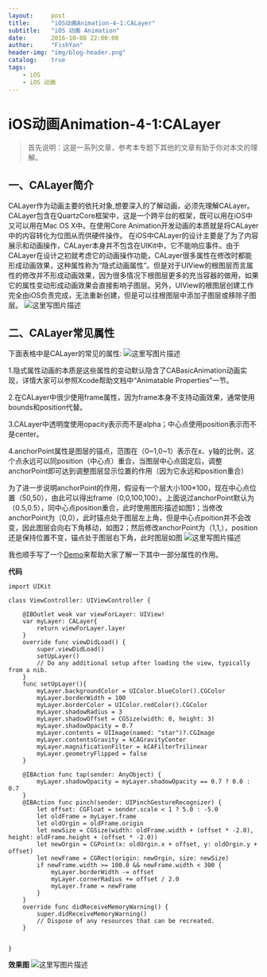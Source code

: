 ```yaml
---
layout:     post
title:      "iOS动画Animation-4-1:CALayer"
subtitle:   "iOS 动画 Animation"
date:       2016-10-08 22:00:00
author:     "FishYan"
header-img: "img/blog-header.png" 
catalog:    true
tags:
    - iOS
    - iOS 动画
---
```


# iOS动画Animation-4-1:CALayer

>首先说明：这是一系列文章，参考本专题下其他的文章有助于你对本文的理解。
##   一、CALayer简介
CALayer作为动画主要的依托对象,想要深入的了解动画，必须先理解CALayer。CALayer包含在QuartzCore框架中，这是一个跨平台的框架，既可以用在iOS中又可以用在Mac OS X中。在使用Core Animation开发动画的本质就是将CALayer中的内容转化为位图从而供硬件操作。
在iOS中CALayer的设计主要是了为了内容展示和动画操作，CALayer本身并不包含在UIKit中，它不能响应事件。由于CALayer在设计之初就考虑它的动画操作功能，CALayer很多属性在修改时都能形成动画效果，这种属性称为“隐式动画属性”。但是对于UIView的根图层而言属性的修改并不形成动画效果，因为很多情况下根图层更多的充当容器的做用，如果它的属性变动形成动画效果会直接影响子图层。另外，UIView的根图层创建工作完全由iOS负责完成，无法重新创建，但是可以往根图层中添加子图层或移除子图层。
![这里写图片描述](http://img.blog.csdn.net/20160321144845060)

##   二、CALayer常见属性
下面表格中是CALayer的常见的属性:
![这里写图片描述](http://img.blog.csdn.net/20160321145025170)

1.隐式属性动画的本质是这些属性的变动默认隐含了CABasicAnimation动画实现，详情大家可以参照Xcode帮助文档中“Animatable Properties”一节。

2.在CALayer中很少使用frame属性，因为frame本身不支持动画效果，通常使用bounds和position代替。

3.CALayer中透明度使用opacity表示而不是alpha；中心点使用position表示而不是center。

4.anchorPoint属性是图层的锚点，范围在（0~1,0~1）表示在x、y轴的比例，这个点永远可以同position（中心点）重合，当图层中心点固定后，调整anchorPoint即可达到调整图层显示位置的作用（因为它永远和position重合）

为了进一步说明anchorPoint的作用，假设有一个层大小100*100，现在中心点位置（50,50），由此可以得出frame（0,0,100,100）。上面说过anchorPoint默认为（0.5,0.5），同中心点position重合，此时使用图形描述如图1；当修改anchorPoint为（0,0），此时锚点处于图层左上角，但是中心点poition并不会改变，因此图层会向右下角移动，如图2；然后修改anchorPoint为（1,1,），position还是保持位置不变，锚点处于图层右下角，此时图层如图
![这里写图片描述](http://img.blog.csdn.net/20160321150037987)

我也顺手写了一个[Demo](https://github.com/fish-yan/CALayer)来帮助大家了解一下其中一部分属性的作用。

**代码**
```objc
import UIKit

class ViewController: UIViewController {

    @IBOutlet weak var viewForLayer: UIView!
    var myLayer: CALayer{
        return viewForLayer.layer
    }
    override func viewDidLoad() {
        super.viewDidLoad()
        setUpLayer()
        // Do any additional setup after loading the view, typically from a nib.
    }
    func setUpLayer(){
        myLayer.backgroundColor = UIColor.blueColor().CGColor
        myLayer.borderWidth = 100
        myLayer.borderColor = UIColor.redColor().CGColor
        myLayer.shadowRadius = 3
        myLayer.shadowOffset = CGSize(width: 0, height: 3)
        myLayer.shadowOpacity = 0.7
        myLayer.contents = UIImage(named: "star")?.CGImage
        myLayer.contentsGravity = kCAGravityCenter
        myLayer.magnificationFilter = kCAFilterTrilinear
        myLayer.geometryFlipped = false
    }

    @IBAction func tap(sender: AnyObject) {
        myLayer.shadowOpacity = myLayer.shadowOpacity == 0.7 ? 0.0 : 0.7
    }
    @IBAction func pinch(sender: UIPinchGestureRecognizer) {
        let offset: CGFloat = sender.scale < 1 ? 5.0 : -5.0
        let oldFrame = myLayer.frame
        let oldOrgin = oldFrame.origin
        let newSize = CGSize(width: oldFrame.width + (offset * -2.0), height: oldFrame.height + (offset * -2.0))
        let newOrgin = CGPoint(x: oldOrgin.x + offset, y: oldOrgin.y + offset)
        let newFrame = CGRect(origin: newOrgin, size: newSize)
        if newFrame.width >= 100.0 && newFrame.width < 300 {
            myLayer.borderWidth -= offset
            myLayer.cornerRadius += offset / 2.0
            myLayer.frame = newFrame
        }
    }
    override func didReceiveMemoryWarning() {
        super.didReceiveMemoryWarning()
        // Dispose of any resources that can be recreated.
    }


}
```

**效果图**
![这里写图片描述](http://img.blog.csdn.net/20160321150559153)